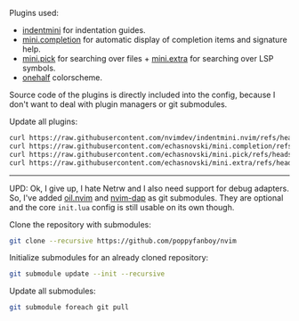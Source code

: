 Plugins used:

- [indentmini](https://github.com/nvimdev/indentmini.nvim) for indentation guides.
- [mini.completion](https://github.com/echasnovski/mini.completion) for automatic display of
  completion items and signature help.
- [mini.pick](https://github.com/echasnovski/mini.pick) for searching over files +
  [mini.extra](https://github.com/echasnovski/mini.extra) for searching over LSP symbols.
- [onehalf](https://github.com/sonph/onehalf) colorscheme.

Source code of the plugins is directly included into the config, because I don't want to deal with
plugin managers or git submodules.

Update all plugins:

```sh
curl https://raw.githubusercontent.com/nvimdev/indentmini.nvim/refs/heads/main/lua/indentmini/init.lua -o ./lua/indentmini.lua
curl https://raw.githubusercontent.com/echasnovski/mini.completion/refs/heads/main/lua/mini/completion.lua -o ./lua/mini/completion.lua
curl https://raw.githubusercontent.com/echasnovski/mini.pick/refs/heads/main/lua/mini/pick.lua -o ./lua/mini/pick.lua
curl https://raw.githubusercontent.com/echasnovski/mini.extra/refs/heads/main/lua/mini/extra.lua -o ./lua/mini/extra.lua
```

---

UPD: Ok, I give up, I hate Netrw and I also need support for debug adapters. So, I've added
[oil.nvim](https://github.com/stevearc/oil.nvim) and
[nvim-dap](https://github.com/mfussenegger/nvim-dap) as git submodules. They are optional and the
core `init.lua` config is still usable on its own though.

Clone the repository with submodules:

```sh
git clone --recursive https://github.com/poppyfanboy/nvim
```

Initialize submodules for an already cloned repository:

```sh
git submodule update --init --recursive
```

Update all submodules:

```sh
git submodule foreach git pull
```
